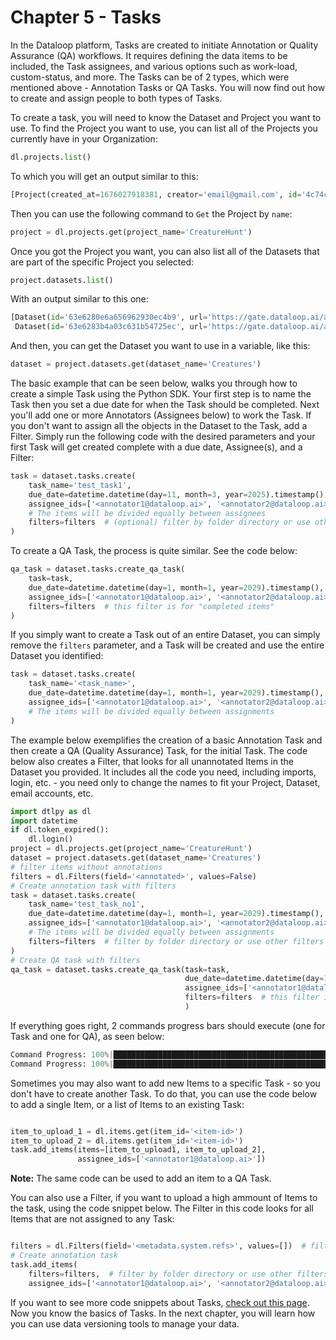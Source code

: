 # Chapter 5 - Tasks

In the Dataloop platform, Tasks are created to initiate Annotation or Quality Assurance (QA) workflows. It requires defining the data items to be included, the Task assignees, and various options such as work-load, custom-status, and more. The Tasks can be of 2 types, which were mentioned above - Annotation Tasks or QA Tasks. You will now find out how to create and assign people to both types of Tasks.

To create a task, you will need to know the Dataset and Project you want to use. To find the Project you want to use, you can list all of the Projects you currently have in your Organization:
```python
dl.projects.list()
```
To which you will get an output similar to this:
```python
[Project(created_at=1676027918381, creator='email@gmail.com', id='4c74c1b5-e9cb-4294-b9d5-cbfa13eda242', name='CreatureHunt', feature_constraints=[{'name': 'downloadJsons', 'quota': 1, 'title': 'Download Annotation as Json'}, {'name': 'createGPUService', 'quota': 1, 'title': 'Create GPU service'}, {'name': 'createIntegration', 'quota': 1, 'title': 'Create Integrations'}, {'name': 'createDriver', 'quota': 1, 'title': 'Create Driver'}])]
```
Then you can use the following command to `Get` the Project by `name`:
```python
project = dl.projects.get(project_name='CreatureHunt')
```
Once you got the Project you want, you can also list all of the Datasets that are part of the specific Project you selected:
```python
project.datasets.list()
```
With an output similar to this one:
```python
[Dataset(id='63e6280e6a656962930ec4b9', url='https://gate.dataloop.ai/api/v1/datasets/63e6280e6a656962930ec4b9', name='Binaries', creator='email@gmail.com', items_count=0, expiration_options=None, index_driver='v1', created_at='2023-02-10T11:18:38.717Z'),
 Dataset(id='63e6283b4a03c631b54725ec', url='https://gate.dataloop.ai/api/v1/datasets/63e6283b4a03c631b54725ec', name='Creatures', creator='email@gmail.com', items_count=1132, expiration_options=None, index_driver='v1', created_at='2023-02-10T11:19:23.239Z')]
```
And then, you can get the Dataset you want to use in a variable, like this:

```python
dataset = project.datasets.get(dataset_name='Creatures')
```
The basic example that can be seen below, walks you through how to create a simple Task using the Python SDK.  Your first step is to name the Task then you set a due date for when the Task should be completed.  Next you'll add one or more Annotators (Assignees below) to work the Task.  If you don't want to assign all the objects in the Dataset to the Task, add a Filter. Simply run the following code with the desired parameters and your first Task will get created complete with a due date, Assignee(s), and a Filter:

```python
task = dataset.tasks.create(
    task_name='test_task1',
    due_date=datetime.datetime(day=11, month=3, year=2025).timestamp(),
    assignee_ids=['<annotator1@dataloop.ai>', '<annotator2@dataloop.ai>'],
    # The items will be divided equally between assignees
    filters=filters  # (optional) filter by folder directory or use other filters
)
```

To create a QA Task, the process is quite similar. See the code below:

```python
qa_task = dataset.tasks.create_qa_task(
    task=task,
    due_date=datetime.datetime(day=1, month=1, year=2029).timestamp(),
    assignee_ids=['<annotator1@dataloop.ai>', '<annotator2@dataloop.ai>'],
    filters=filters  # this filter is for "completed items"
)
```

If you simply want to create a Task out of an entire Dataset, you can simply remove the `filters` parameter, and a Task will be created and use the entire Dataset you identified:

```python
task = dataset.tasks.create(
    task_name='<task_name>',
    due_date=datetime.datetime(day=1, month=1, year=2029).timestamp(),
    assignee_ids=['<annotator1@dataloop.ai>', '<annotator2@dataloop.ai>']
    # The items will be divided equally between assignments
)
```



The example below exemplifies the creation of a basic Annotation Task and then create a QA (Quality Assurance) Task, for the initial Task. The code below also creates a Filter, that looks for all unannotated Items in the Dataset you provided. It includes all the code you need, including imports, login, etc. - you need only to  change the names to fit your Project, Dataset, email accounts, etc. 
```python
import dtlpy as dl
import datetime
if dl.token_expired():
    dl.login()
project = dl.projects.get(project_name='CreatureHunt')
dataset = project.datasets.get(dataset_name='Creatures')
# filter items without annotations
filters = dl.Filters(field='<annotated>', values=False)
# Create annotation task with filters
task = dataset.tasks.create(
    task_name='test_task_no1',
    due_date=datetime.datetime(day=1, month=1, year=2029).timestamp(),
    assignee_ids=['<annotator1@dataloop.ai>', '<annotator2@dataloop.ai>'],
    # The items will be divided equally between assignments
    filters=filters  # filter by folder directory or use other filters
)
# Create QA task with filters
qa_task = dataset.tasks.create_qa_task(task=task,
                                       due_date=datetime.datetime(day=1, month=1, year=2029).timestamp(),
                                       assignee_ids=['<annotator1@dataloop.ai>', '<annotator2@dataloop.ai>'],
                                       filters=filters  # this filter is for "completed items"
                                       )
```
If everything goes right, 2 commands progress bars should execute (one for Task and one for QA), as seen below:
```python
Command Progress: 100%|██████████████████████████████████████████████████████████████| 100/100 [00:01<00:00, 62.61it/s]
Command Progress: 100%|██████████████████████████████████████████████████████████████| 100/100 [00:01<00:00, 93.34it/s]
```
Sometimes you may also want to add new Items to a specific Task - so you don't have to create another Task. To do that, you can use the code below to add a single Item, or a list of Items to an existing Task:
```python

item_to_upload_1 = dl.items.get(item_id='<item-id>')
item_to_upload_2 = dl.items.get(item_id='<item-id>')
task.add_items(items=[item_to_upload1, item_to_upload_2],
               assignee_ids=['<annotator1@dataloop.ai>'])

```
**Note:** The same code can be used to add an item to a QA Task.

You can also use a Filter, if you want to upload a high ammount of Items to the task, using the code snippet below. The Filter in this code looks for all Items that are not assigned to any Task:
```python

filters = dl.Filters(field='<metadata.system.refs>', values=[])  # filters for Items unassigned to any task
# Create annotation task
task.add_items(
    filters=filters,  # filter by folder directory or use other filters
    assignee_ids=['<annotator1@dataloop.ai>', '<annotator2@dataloop.ai>'])

```

If you want to see more code snippets about Tasks, [check out this page](https://developers.dataloop.ai/tutorials/task_workflows/create_a_task/chapter/).
Now you know the basics of Tasks. In the next chapter, you will learn how you can use data versioning tools to manage your data.
